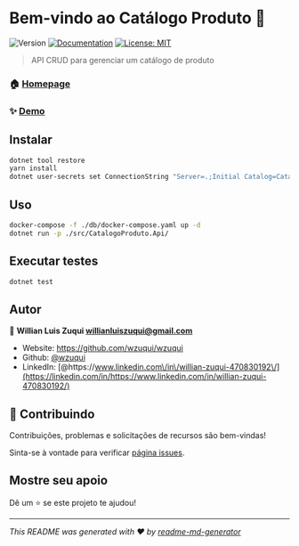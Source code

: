 # Bem-vindo ao Catálogo Produto 👋

![Version](https://img.shields.io/badge/version-1.0.0-blue.svg?cacheSeconds=2592000)
[![Documentation](https://img.shields.io/badge/documentation-yes-brightgreen.svg)](https://api.produto.willianluiszuqui.io/swagger)
[![License: MIT](https://img.shields.io/badge/License-MIT-yellow.svg)](https://opensource.org/licenses/MIT)

> API CRUD para gerenciar um catálogo de produto

### 🏠 [Homepage](https://api.produto.willianluiszuqui.io)

### ✨ [Demo](https://api.produto.willianluiszuqui.io/swagger)

## Instalar

```sh
dotnet tool restore
yarn install
dotnet user-secrets set ConnectionString "Server=.;Initial Catalog=CatalogoProduto;Persist Security Info=False;User ID=sa;Password=yourStrong(!)Password;" --project ./src/CatalogoProduto.Api/
```

## Uso

```sh
docker-compose -f ./db/docker-compose.yaml up -d
dotnet run -p ./src/CatalogoProduto.Api/
```

## Executar testes

```sh
dotnet test
```

## Autor

👤 **Willian Luis Zuqui <willianluiszuqui@gmail.com>**

- Website: https://github.com/wzuqui/wzuqui
- Github: [@wzuqui](https://github.com/wzuqui)
- LinkedIn: [@https:\/\/www.linkedin.com\/in\/willian-zuqui-470830192\/](https://linkedin.com/in/https://www.linkedin.com/in/willian-zuqui-470830192/)

## 🤝 Contribuindo

Contribuições, problemas e solicitações de recursos são bem-vindas!

Sinta-se à vontade para verificar [página issues](https://dev.azure.com/willianluiszuqui/Produto/_backlogs/backlog).

## Mostre seu apoio

Dê um ⭐️ se este projeto te ajudou!

---

_This README was generated with ❤️ by [readme-md-generator](https://github.com/kefranabg/readme-md-generator)_
